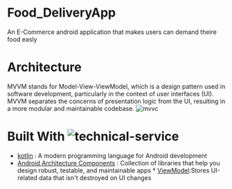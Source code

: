 # Food_DeliveryApp
An E-Commerce android application that makes users can demand theire food easly
# Architecture

MVVM stands for Model-View-ViewModel, which is a design pattern used in software development, particularly in the context of user interfaces (UI). MVVM separates the concerns of presentation logic from the UI, resulting in a more modular and maintainable codebase.
![mvvc](https://github.com/InfoGenies/Food_DeliveryApp/assets/133220437/74ab81ed-0190-4d0b-8000-37a296965ada)

# Built With ![technical-service](https://github.com/InfoGenies/Food_DeliveryApp/assets/133220437/17f6b7f6-2e0f-453f-bb0c-1be8fa0fa464)

* [kotlin](https://kotlinlang.org/) : A modern programming language for Android development
* [Android Architecture Components](https://developer.android.com/topic/architecture) : Collection of libraries that help you design robust, testable, and maintainable apps * [ViewModel](https://developer.android.com/topic/libraries/architecture/viewmodel):Stores UI-related data that isn't destroyed on UI changes

